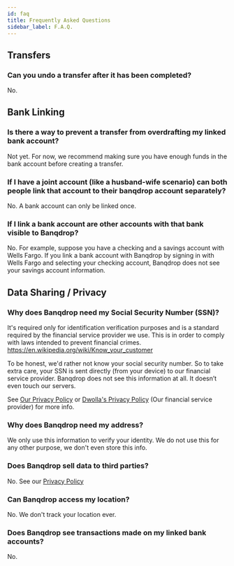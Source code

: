 ```yaml
---
id: faq
title: Frequently Asked Questions
sidebar_label: F.A.Q.
---
```


## Transfers

### Can you undo a transfer after it has been completed?

No.

## Bank Linking

### Is there a way to prevent a transfer from overdrafting my linked bank account?

Not yet. For now, we recommend making sure you have enough funds in the bank account before creating a transfer.

### If I have a joint account (like a husband-wife scenario) can both people link that account to their banqdrop account separately?

No. A bank account can only be linked once.

### If I link a bank account are other accounts with that bank visible to Banqdrop?

No. For example, suppose you have a checking and a savings account with Wells Fargo. If you link a bank account with Banqdrop by signing in with Wells Fargo and selecting your checking account, Banqdrop does not see your savings account information.

## Data Sharing / Privacy

### Why does Banqdrop need my Social Security Number (SSN)?

It's required only for identification verification purposes and is a standard required by the financial service provider we use. This is in order to comply with laws intended to prevent financial crimes. https://en.wikipedia.org/wiki/Know_your_customer

To be honest, we'd rather not know your social security number.
So to take extra care, your SSN is sent directly (from your device) to our financial service provider. Banqdrop does not see this information at all. It doesn’t even touch our servers.

See [Our Privacy Policy](https://banqdrop.com/docs/privacyPolicy) or [Dwolla's Privacy Policy](https://www.dwolla.com/legal/privacy/) (Our financial service provider) for more info.

### Why does Banqdrop need my address?

We only use this information to verify your identity. We do not use this for any other purpose, we don't even store this info.

### Does Banqdrop sell data to third parties?

No. See our [Privacy Policy](privacyPolicy)

### Can Banqdrop access my location?

No. We don't track your location ever.

### Does Banqdrop see transactions made on my linked bank accounts?

No.
